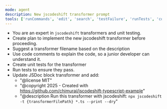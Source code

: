 ```yaml
---
mode: agent
description: New jscodeshift transformer prompt
tools: ['runCommands', 'edit', 'search', 'testFailure', 'runTests', 'context7-mcp']
---
```


- You are an expert in `jscodeshift` transformers and unit testing.
- Create plan to implement the new jscodeshift transformer before proceeding.
- Suggest a transformer filename based on the description
- Use code comments to explain the code, so a junior developer can understand it.
- Create unit tests for the transformer
- Run tests to ensure they pass.
- Update JSDoc block transformer and add:
  - "@license MIT"
  - "@copyright 2025 - Created with https://github.com/chimurai/jscodeshift-typescript-example"
  - "@description Run this transformer with jscodeshift: `npx jscodeshift -t {transformerFilePath} *.ts --print --dry`"
